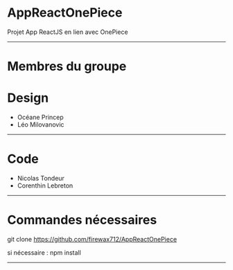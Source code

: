 # AppReactOnePiece

Projet App ReactJS en lien avec OnePiece

-------------------------

# Membres du groupe


# Design
* Océane Princep
* Léo Milovanovic

-------------------------

# Code

* Nicolas Tondeur
* Corenthin Lebreton

--------------------------

# Commandes nécessaires

git clone https://github.com/firewax712/AppReactOnePiece

si nécessaire : npm install 

---------------------------
